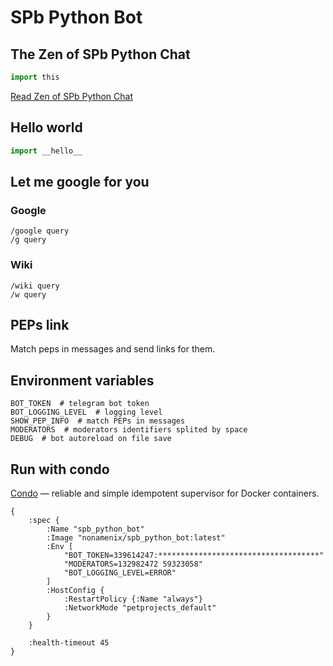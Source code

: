 SPb Python Bot
==============

The Zen of SPb Python Chat
--------------------------

```python
import this
```

[Read Zen of SPb Python Chat](https://github.com/spbpython/orgs-wiki/blob/master/chat/this.md)


Hello world
-----------

```python
import __hello__ 
``` 

Let me google for you
---------------------

### Google

```
/google query
/g query
```

### Wiki 

```
/wiki query
/w query
```

PEPs link
---------

Match peps in messages and send links for them.


Environment variables
---------------------

```basg
BOT_TOKEN  # telegram bot token
BOT_LOGGING_LEVEL  # logging level
SHOW_PEP_INFO  # match PEPs in messages
MODERATORS  # moderators identifiers splited by space
DEBUG  # bot autoreload on file save
```

Run with condo
--------------
[Condo](https://github.com/prepor/condo) — reliable and simple idempotent supervisor for Docker containers.


```edn
{
    :spec {
        :Name "spb_python_bot"
        :Image "nonamenix/spb_python_bot:latest"
        :Env [
            "BOT_TOKEN=339614247:************************************"
            "MODERATORS=132982472 59323058"
            "BOT_LOGGING_LEVEL=ERROR"
        ]
        :HostConfig {
            :RestartPolicy {:Name "always"}
            :NetworkMode "petprojects_default"
        }
    }

    :health-timeout 45
}
```

